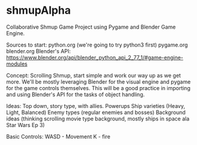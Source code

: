 # shmupAlpha
Collaborative Shmup Game Project using Pygame and Blender Game Engine.

Sources to start:
  python.org (we're going to try python3 first)
  pygame.org
  blender.org
  Blender's API: https://www.blender.org/api/blender_python_api_2_77_1/#game-engine-modules

Concept:
  Scrolling Shmup, start simple and work our way up as we get more. 
  We'll be mostly leveraging Blender for the visual engine and pygame for the game controls themselves. 
  This will be a good practice in importing and using Blender's API for the tasks of object handling.

Ideas:
  Top down, story type, with allies.
  Powerups
  Ship varieties (Heavy, Light, Balanced)
  Enemy types (regular enemies and bosses)
  Background ideas (thinking scrolling movie type background, mostly ships in space ala Star Wars Ep 3)

Basic Controls:
  WASD - Movement
  K - fire

